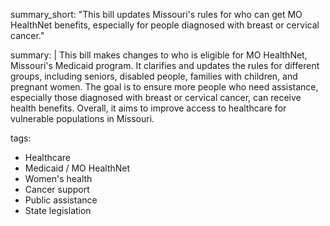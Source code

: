 summary_short: "This bill updates Missouri's rules for who can get MO HealthNet benefits, especially for people diagnosed with breast or cervical cancer."

summary: |
  This bill makes changes to who is eligible for MO HealthNet, Missouri's Medicaid program. It clarifies and updates the rules for different groups, including seniors, disabled people, families with children, and pregnant women. The goal is to ensure more people who need assistance, especially those diagnosed with breast or cervical cancer, can receive health benefits. Overall, it aims to improve access to healthcare for vulnerable populations in Missouri.

tags:
  - Healthcare
  - Medicaid / MO HealthNet
  - Women's health
  - Cancer support
  - Public assistance
  - State legislation
